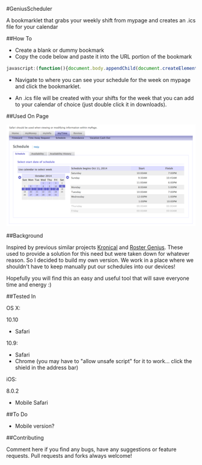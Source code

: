 #GeniusScheduler

A bookmarklet that grabs your weekly shift from mypage and creates an .ics file for your calendar

##How To

- Create a blank or dummy bookmark
- Copy the code below and paste it into the URL portion of the bookmark

```javascript
javascript:(function(){document.body.appendChild(document.createElement('script')).src='http://www.curiousrhythms.com/genius-scheduler/script.js';})();
```

- Navigate to where you can see your schedule for the week on mypage and click the bookmarklet.

- An .ics file will be created with your shifts for the week that you can add to your calendar of choice (just double click it in downloads).

##Used On Page

![Example MyPage](https://raw.githubusercontent.com/aricallen/genius-scheduler/master/example-mypage.png)

##Background

Inspired by previous similar projects [Kronical](http://byronthegreat.com/kronical/) and [Roster Genius](https://github.com/joshhunt/rostergenius). These used to provide a solution for this need but were taken down for whatever reason. So I decided to build my own version. We work in a place where we shouldn't have to keep manually put our schedules into our devices!

Hopefully you will find this an easy and useful tool that will save everyone time and energy :)

##Tested In


OS X:

10.10
- Safari

10.9:
- Safari
- Chrome (you may have to "allow unsafe script" for it to work... click the shield in the address bar)

iOS:

8.0.2
- Mobile Safari

##To Do

- Mobile version?

##Contributing

Comment here if you find any bugs, have any suggestions or feature requests. Pull requests and forks always welcome!

